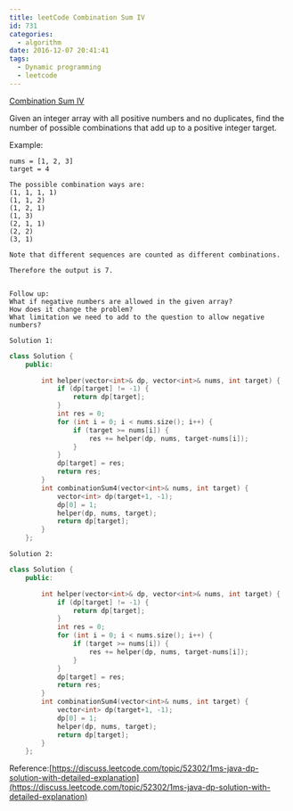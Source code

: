 ```yaml
---
title: leetCode Combination Sum IV
id: 731
categories:
  - algorithm
date: 2016-12-07 20:41:41
tags:
  - Dynamic programming
  - leetcode
---
```


[Combination Sum IV](https://leetcode.com/problems/combination-sum-iv/)

Given an integer array with all positive numbers and no duplicates, find the number of possible combinations that add up to a positive integer target.

Example:

    nums = [1, 2, 3]
    target = 4

    The possible combination ways are:
    (1, 1, 1, 1)
    (1, 1, 2)
    (1, 2, 1)
    (1, 3)
    (2, 1, 1)
    (2, 2)
    (3, 1)

    Note that different sequences are counted as different combinations.

    Therefore the output is 7.
    

    Follow up:
    What if negative numbers are allowed in the given array?
    How does it change the problem?
    What limitation we need to add to the question to allow negative numbers?

    Solution 1:



``` cpp
class Solution {
    public:

        int helper(vector<int>& dp, vector<int>& nums, int target) {
            if (dp[target] != -1) {
                return dp[target];
            }
            int res = 0;
            for (int i = 0; i < nums.size(); i++) {
                if (target >= nums[i]) {
                    res += helper(dp, nums, target-nums[i]);
                }
            }
            dp[target] = res;
            return res;
        }
        int combinationSum4(vector<int>& nums, int target) {
            vector<int> dp(target+1, -1);
            dp[0] = 1;
            helper(dp, nums, target);
            return dp[target];
        }
    };
```

    Solution 2:



``` cpp
class Solution {
    public:

        int helper(vector<int>& dp, vector<int>& nums, int target) {
            if (dp[target] != -1) {
                return dp[target];
            }
            int res = 0;
            for (int i = 0; i < nums.size(); i++) {
                if (target >= nums[i]) {
                    res += helper(dp, nums, target-nums[i]);
                }
            }
            dp[target] = res;
            return res;
        }
        int combinationSum4(vector<int>& nums, int target) {
            vector<int> dp(target+1, -1);
            dp[0] = 1;
            helper(dp, nums, target);
            return dp[target];
        }
    };
```
Reference:[https://discuss.leetcode.com/topic/52302/1ms-java-dp-solution-with-detailed-explanation](https://discuss.leetcode.com/topic/52302/1ms-java-dp-solution-with-detailed-explanation)